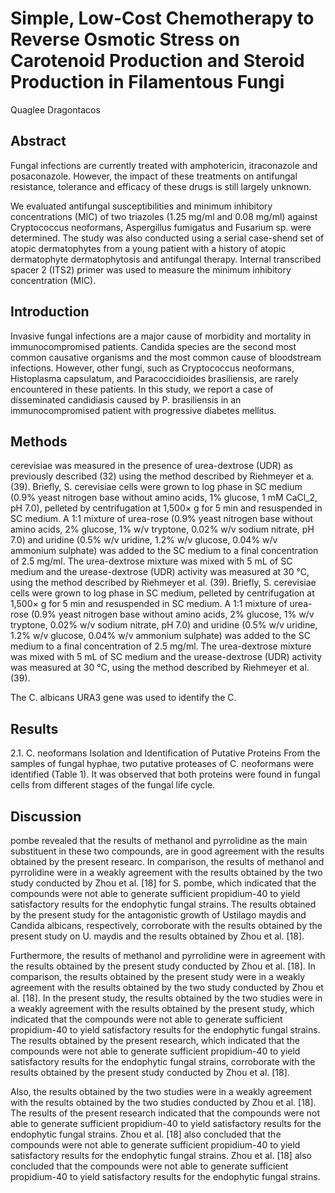 # Simple, Low-Cost Chemotherapy to Reverse Osmotic Stress on Carotenoid Production and Steroid Production in Filamentous Fungi
Quaglee Dragontacos


## Abstract
Fungal infections are currently treated with amphotericin, itraconazole and posaconazole. However, the impact of these treatments on antifungal resistance, tolerance and efficacy of these drugs is still largely unknown.

We evaluated antifungal susceptibilities and minimum inhibitory concentrations (MIC) of two triazoles (1.25 mg/ml and 0.08 mg/ml) against Cryptococcus neoformans, Aspergillus fumigatus and Fusarium sp. were determined. The study was also conducted using a serial case-shend set of atopic dermatophytes from a young patient with a history of atopic dermatophyte dermatophytosis and antifungal therapy. Internal transcribed spacer 2 (ITS2) primer was used to measure the minimum inhibitory concentration (MIC).


## Introduction
Invasive fungal infections are a major cause of morbidity and mortality in immunocompromised patients. Candida species are the second most common causative organisms and the most common cause of bloodstream infections. However, other fungi, such as Cryptococcus neoformans, Histoplasma capsulatum, and Paracoccidioides brasiliensis, are rarely encountered in these patients. In this study, we report a case of disseminated candidiasis caused by P. brasiliensis in an immunocompromised patient with progressive diabetes mellitus.


## Methods
cerevisiae was measured in the presence of urea-dextrose (UDR) as previously described (32) using the method described by Riehmeyer et a. (39). Briefly, S. cerevisiae cells were grown to log phase in SC medium (0.9% yeast nitrogen base without amino acids, 1% glucose, 1 mM CaCl_2, pH 7.0), pelleted by centrifugation at 1,500× g for 5 min and resuspended in SC medium. A 1:1 mixture of urea-rose (0.9% yeast nitrogen base without amino acids, 2% glucose, 1% w/v tryptone, 0.02% w/v sodium nitrate, pH 7.0) and uridine (0.5% w/v uridine, 1.2% w/v glucose, 0.04% w/v ammonium sulphate) was added to the SC medium to a final concentration of 2.5 mg/ml. The urea-dextrose mixture was mixed with 5 mL of SC medium and the urease-dextrose (UDR) activity was measured at 30 °C, using the method described by Riehmeyer et al. (39). Briefly, S. cerevisiae cells were grown to log phase in SC medium, pelleted by centrifugation at 1,500× g for 5 min and resuspended in SC medium. A 1:1 mixture of urea-rose (0.9% yeast nitrogen base without amino acids, 2% glucose, 1% w/v tryptone, 0.02% w/v sodium nitrate, pH 7.0) and uridine (0.5% w/v uridine, 1.2% w/v glucose, 0.04% w/v ammonium sulphate) was added to the SC medium to a final concentration of 2.5 mg/ml. The urea-dextrose mixture was mixed with 5 mL of SC medium and the urease-dextrose (UDR) activity was measured at 30 °C, using the method described by Riehmeyer et al. (39).

The C. albicans URA3 gene was used to identify the C.


## Results
2.1. C. neoformans Isolation and Identification of Putative Proteins
From the samples of fungal hyphae, two putative proteases of C. neoformans were identified (Table 1). It was observed that both proteins were found in fungal cells from different stages of the fungal life cycle.


## Discussion
pombe revealed that the results of methanol and pyrrolidine as the main substituent in these two compounds, are in good agreement with the results obtained by the present researc. In comparison, the results of methanol and pyrrolidine were in a weakly agreement with the results obtained by the two study conducted by Zhou et al. [18] for S. pombe, which indicated that the compounds were not able to generate sufficient propidium-40 to yield satisfactory results for the endophytic fungal strains. The results obtained by the present study for the antagonistic growth of Ustilago maydis and Candida albicans, respectively, corroborate with the results obtained by the present study on U. maydis and the results obtained by Zhou et al. [18].

Furthermore, the results of methanol and pyrrolidine were in agreement with the results obtained by the present study conducted by Zhou et al. [18]. In comparison, the results obtained by the present study were in a weakly agreement with the results obtained by the two study conducted by Zhou et al. [18]. In the present study, the results obtained by the two studies were in a weakly agreement with the results obtained by the present study, which indicated that the compounds were not able to generate sufficient propidium-40 to yield satisfactory results for the endophytic fungal strains. The results obtained by the present research, which indicated that the compounds were not able to generate sufficient propidium-40 to yield satisfactory results for the endophytic fungal strains, corroborate with the results obtained by the present study conducted by Zhou et al. [18].

Also, the results obtained by the two studies were in a weakly agreement with the results obtained by the two studies conducted by Zhou et al. [18]. The results of the present research indicated that the compounds were not able to generate sufficient propidium-40 to yield satisfactory results for the endophytic fungal strains. Zhou et al. [18] also concluded that the compounds were not able to generate sufficient propidium-40 to yield satisfactory results for the endophytic fungal strains. Zhou et al. [18] also concluded that the compounds were not able to generate sufficient propidium-40 to yield satisfactory results for the endophytic fungal strains.
